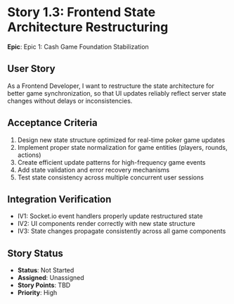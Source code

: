 # Story 1.3: Frontend State Architecture Restructuring

**Epic**: Epic 1: Cash Game Foundation Stabilization

## User Story
As a Frontend Developer,
I want to restructure the state architecture for better game synchronization,
so that UI updates reliably reflect server state changes without delays or inconsistencies.

## Acceptance Criteria
1. Design new state structure optimized for real-time poker game updates
2. Implement proper state normalization for game entities (players, rounds, actions)
3. Create efficient update patterns for high-frequency game events
4. Add state validation and error recovery mechanisms
5. Test state consistency across multiple concurrent user sessions

## Integration Verification
- IV1: Socket.io event handlers properly update restructured state
- IV2: UI components render correctly with new state structure
- IV3: State changes propagate consistently across all game components

## Story Status
- **Status**: Not Started
- **Assigned**: Unassigned
- **Story Points**: TBD
- **Priority**: High
